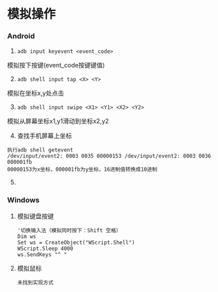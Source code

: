 # 模拟操作

### Android

1.  `adb input keyevent <event_code> `

   模拟按下按键(event_code按键键值)

2.  `adb shell input tap <X> <Y>`

   模拟在坐标x,y处点击

3.  `adb shell input swipe <X1> <Y1> <X2> <Y2>`

   模拟从屏幕坐标x1,y1滑动到坐标x2,y2

4.  查找手机屏幕上坐标

   ```
   执行adb shell getevent
   /dev/input/event2: 0003 0035 00000153 /dev/input/event2: 0003 0036 000001fb
   00000153为x坐标，000001fb为y坐标，16进制值转换成10进制
   ```

5. 

### Windows

1. 模拟键盘按键

   [MyNote/VBS指令.md]: MyNote/VBS指令.md

   ```
   '切换输入法（模拟同时按下：Shift 空格）
   Dim ws
   Set ws = CreateObject("WScript.Shell")
   WScript.Sleep 4000
   ws.SendKeys "^ "
   ```

2. 模拟鼠标

   ```
   未找到实现方式
   ```



